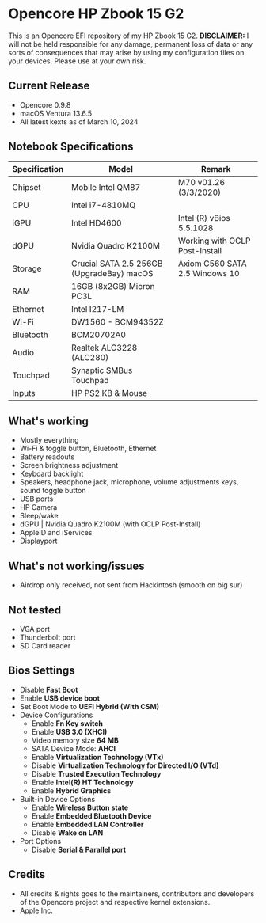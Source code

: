 # Opencore HP Zbook 15 G2
This is an Opencore EFI repository of my HP Zbook 15 G2. **DISCLAIMER:** I will not be held responsible for any damage, permanent loss of data or any sorts of consequences that may arise by using my configuration files on your devices. Please use at your own risk.

## Current Release
- Opencore 0.9.8
- macOS Ventura 13.6.5
- All latest kexts as of March 10, 2024

## Notebook Specifications

| Specification  | Model |  Remark  |
| ------------- | ------------- | ------------- |
| Chipset  | Mobile Intel QM87 | M70 v01.26 (3/3/2020)  |
| CPU  | Intel i7-4810MQ  |
| iGPU  | Intel HD4600  | Intel (R) vBios 5.5.1028  |
| dGPU  | Nvidia Quadro K2100M  | Working with OCLP Post-Install
| Storage  | Crucial SATA 2.5 256GB (UpgradeBay) macOS | Axiom C560 SATA 2.5 Windows 10
| RAM  | 16GB (8x2GB) Micron PC3L |
| Ethernet  | Intel I217-LM  |
| Wi-Fi  | DW1560 - BCM94352Z  |
| Bluetooth  | BCM20702A0   |
| Audio  | Realtek ALC3228 (ALC280)   |
| Touchpad  | Synaptic SMBus Touchpad   |
| Inputs  | HP PS2 KB & Mouse  |

## What's working
- Mostly everything
- Wi-Fi & toggle button, Bluetooth, Ethernet
- Battery readouts
- Screen brightness adjustment
- Keyboard backlight
- Speakers, headphone jack, microphone, volume adjustments keys, sound toggle button
- USB ports
- HP Camera
- Sleep/wake
- dGPU  | Nvidia Quadro K2100M (with OCLP Post-Install)
- AppleID and iServices
- Displayport

## What's not working/issues
- Airdrop only received, not sent from Hackintosh (smooth on big sur)

## Not tested
- VGA port
- Thunderbolt port 
- SD Card reader

## Bios Settings
- Disable **Fast Boot**
- Enable **USB device boot**
- Set Boot Mode to **UEFI Hybrid (With CSM)**
- Device Configurations
  - Enable **Fn Key switch**
  - Enable **USB 3.0 (XHCI)**
  - Video memory size **64 MB**
  - SATA Device Mode: **AHCI**
  - Enable **Virtualization Technology (VTx)**
  - Disable **Virtualization Technology for Directed I/O (VTd)**
  - Disable **Trusted Execution Technology**
  - Enable **Intel(R) HT Technology**
  - Enable **Hybrid Graphics**
- Built-in Device Options
  - Enable **Wireless Button state**
  - Enable **Embedded Bluetooth Device**
  - Enable **Embedded LAN Controller**
  - Disable **Wake on LAN**
- Port Options
  - Disable **Serial & Parallel port**

## Credits
- All credits & rights goes to the maintainers, contributors and developers of the Opencore project and respective kernel extensions.
- Apple Inc.
